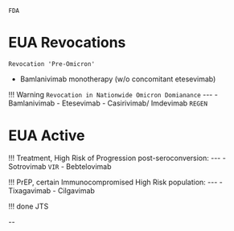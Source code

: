 `FDA`
# EUA Revocations
`Revocation 'Pre-Omicron'`



- Bamlanivimab monotherapy (w/o concomitant etesevimab)

!!! Warning `Revocation in Nationwide Omicron Domianance`
    ---
    - Bamlanivimab
    - Etesevimab 
    - Casirivimab/ Imdevimab `REGEN`



# EUA Active
!!!  Treatment, High Risk of Progression post-seroconversion:
    ---
    - Sotrovimab `VIR`
    - Bebtelovimab



!!! PrEP, certain Immunocompromised High Risk population:
    ---
    - Tixagavimab
    - Cilgavimab

!!! done JTS

--


